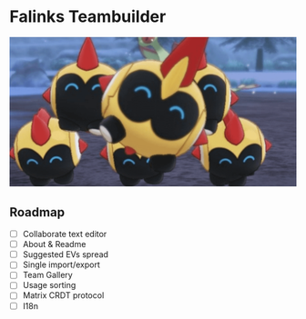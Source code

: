 # Falinks Teambuilder

<a href="https://creativedesignsguru.com/demo/Nextjs-Boilerplate/"><img src="public/assets/images/hero.png?raw=true" alt="Falinks Teambuilder"></a>

## Roadmap

- [ ] Collaborate text editor
- [ ] About & Readme
- [ ] Suggested EVs spread
- [ ] Single import/export
- [ ] Team Gallery
- [ ] Usage sorting
- [ ] Matrix CRDT protocol
- [ ] I18n

